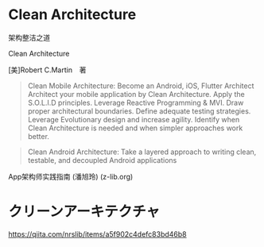 # Clean Architecture
架构整洁之道

Clean Architecture

[美]Robert C.Martin　著

>Clean Mobile Architecture: Become an Android, iOS, Flutter Architect
Architect your mobile application by Clean Architecture.
Apply the S.O.L.I.D principles.
Leverage Reactive Programming & MVI.
Draw proper architectural boundaries.
Define adequate testing strategies.
Leverage Evolutionary design and increase agility.
Identify when Clean Architecture is needed and when simpler approaches work better.


>Clean Android Architecture: Take a layered approach to writing clean, testable, and decoupled Android applications

App架构师实践指南 (潘旭玲) (z-lib.org)

# クリーンアーキテクチャ
https://qiita.com/nrslib/items/a5f902c4defc83bd46b8


